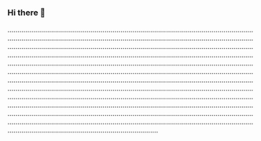 ### Hi there 👋

............................................................................................................................................................................................................................................................................................................................................................................................................................................................................................................................................................................................................................................................................................................................................................................................................................................................................................................................................................................................................................................................................................................................................................................................................................................................................................................................................................................................................................................................................................................................................................................................................................